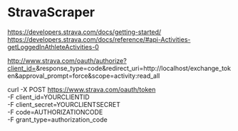 # StravaScraper

https://developers.strava.com/docs/getting-started/
https://developers.strava.com/docs/reference/#api-Activities-getLoggedInAthleteActivities-0

http://www.strava.com/oauth/authorize?client_id=<CLIENTID>&response_type=code&redirect_uri=http://localhost/exchange_token&approval_prompt=force&scope=activity:read_all

curl -X POST https://www.strava.com/oauth/token \
	-F client_id=YOURCLIENTID \
	-F client_secret=YOURCLIENTSECRET \
	-F code=AUTHORIZATIONCODE \
	-F grant_type=authorization_code
